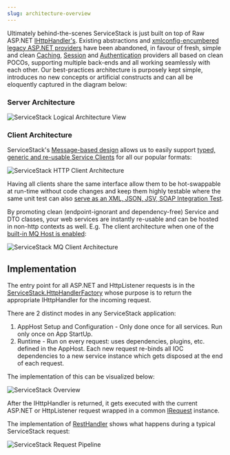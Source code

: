 ```yaml
---
slug: architecture-overview
---
```


Ultimately behind-the-scenes ServiceStack is just built on top of Raw ASP.NET [IHttpHandler's](http://msdn.microsoft.com/en-us/library/system.web.ihttphandler.aspx). Existing abstractions and [xmlconfig-encumbered legacy ASP.NET providers](http://mono.servicestack.net/mvc-powerpack/) have been abandoned, in favour of fresh, simple and clean [Caching](/caching), [Session](/sessions) and [Authentication](/authentication-and-authorization) providers all based on clean POCOs, supporting multiple back-ends and all working seamlessly with each other. Our best-practices architecture is purposely kept simple, introduces no new concepts or artificial constructs and can all be eloquently captured in the diagram below:

### Server Architecture

![ServiceStack Logical Architecture View](/images/overview/servicestack-logical-view-02.png) 

### Client Architecture

ServiceStack's [Message-based design](/advantages-of-message-based-web-services) allows us to easily support [typed, generic and re-usable Service Clients](/clients-overview) for all our popular formats:

![ServiceStack HTTP Client Architecture](/images/overview/servicestack-httpclients.png) 

Having all clients share the same interface allow them to be hot-swappable at run-time without code changes and keep them highly testable where the same unit test can also [serve as an XML, JSON, JSV, SOAP Integration Test](https://github.com/ServiceStack/ServiceStack/blob/master/tests/ServiceStack.WebHost.IntegrationTests/Tests/WebServicesTests.cs).

By promoting clean (endpoint-ignorant and dependency-free) Service and DTO classes, your web services are instantly re-usable and can be hosted in non-http contexts as well. E.g. The client architecture when one of the [built-in MQ Host is enabled](/messaging-and-redis):

![ServiceStack MQ Client Architecture](/images/overview/servicestack-mqclients.png) 

## Implementation 

The entry point for all ASP.NET and HttpListener requests is in the [ServiceStack.HttpHandlerFactory](https://github.com/ServiceStack/ServiceStack/blob/master/src/ServiceStack/HttpHandlerFactory.cs) whose purpose is to return the appropriate IHttpHandler for the incoming request.

There are 2 distinct modes in any ServiceStack application:

1. AppHost Setup and Configuration - Only done once for all services. Run only once on App StartUp.
1. Runtime - Run on every request: uses dependencies, plugins, etc. defined in the AppHost. Each new request re-binds all IOC dependencies to a new service instance which gets disposed at the end of each request.

The implementation of this can be visualized below:

![ServiceStack Overview](/images/overview/servicestack-overview-01.png)

After the IHttpHandler is returned, it gets executed with the current ASP.NET or HttpListener request wrapped in a common [IRequest](https://github.com/ServiceStack/ServiceStack/blob/master/src/ServiceStack.Interfaces/Web/IRequest.cs) instance. 

The implementation of [RestHandler](https://github.com/ServiceStack/ServiceStack/blob/master/src/ServiceStack/Host/RestHandler.cs) shows what happens during a typical ServiceStack request:

![ServiceStack Request Pipeline](/images/overview/servicestack-overview-02.png)